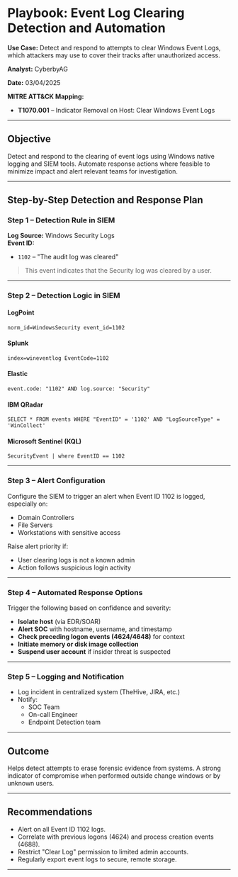 # Playbook: Event Log Clearing Detection and Automation

**Use Case:** Detect and respond to attempts to clear Windows Event Logs, which attackers may use to cover their tracks after unauthorized access.

**Analyst:** CyberbyAG

**Date:** 03/04/2025  

**MITRE ATT&CK Mapping:**
- **T1070.001** – Indicator Removal on Host: Clear Windows Event Logs

---

## Objective

Detect and respond to the clearing of event logs using Windows native logging and SIEM tools. Automate response actions where feasible to minimize impact and alert relevant teams for investigation.

---

## Step-by-Step Detection and Response Plan

### Step 1 – Detection Rule in SIEM

**Log Source:** Windows Security Logs  
**Event ID:**  
- `1102` – "The audit log was cleared"

> This event indicates that the Security log was cleared by a user.

---

### Step 2 – Detection Logic in SIEM

#### LogPoint
```logpoint
norm_id=WindowsSecurity event_id=1102
```

#### Splunk
```spl
index=wineventlog EventCode=1102
```

#### Elastic
```elastic
event.code: "1102" AND log.source: "Security"
```

#### IBM QRadar
```qradar
SELECT * FROM events WHERE "EventID" = '1102' AND "LogSourceType" = 'WinCollect'
```

#### Microsoft Sentinel (KQL)
```kql
SecurityEvent | where EventID == 1102
```

---

### Step 3 – Alert Configuration

Configure the SIEM to trigger an alert when Event ID 1102 is logged, especially on:
- Domain Controllers
- File Servers
- Workstations with sensitive access

Raise alert priority if:
- User clearing logs is not a known admin
- Action follows suspicious login activity

---

### Step 4 – Automated Response Options

Trigger the following based on confidence and severity:

- **Isolate host** (via EDR/SOAR)
- **Alert SOC** with hostname, username, and timestamp
- **Check preceding logon events (4624/4648)** for context
- **Initiate memory or disk image collection**
- **Suspend user account** if insider threat is suspected

---

### Step 5 – Logging and Notification

- Log incident in centralized system (TheHive, JIRA, etc.)
- Notify:
  - SOC Team
  - On-call Engineer
  - Endpoint Detection team

---

## Outcome

Helps detect attempts to erase forensic evidence from systems. A strong indicator of compromise when performed outside change windows or by unknown users.

---

## Recommendations

- Alert on all Event ID 1102 logs.
- Correlate with previous logons (4624) and process creation events (4688).
- Restrict "Clear Log" permission to limited admin accounts.
- Regularly export event logs to secure, remote storage.

---

